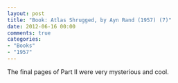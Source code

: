```yaml
---
layout: post
title: "Book: Atlas Shrugged, by Ayn Rand (1957) (7)"
date: 2012-06-16 00:00
comments: true
categories:
- "Books"
- "1957"
---
```


The final pages of Part II were very mysterious and cool.
